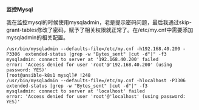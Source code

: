 **监控Mysql**

我在监控mysql的时候使用mysqladmin，老是提示密码问题，最后我通过skip-grant-tables修改了密码，赋予了相关权限就正常了。在/etc/my.cnf中需要添加mysqladmin的相关配置。

```
/usr/bin/mysqladmin --defaults-file=/etc/my.cnf -h192.168.40.200 -P3306  extended-status |grep -w "Bytes_sent" |cut -d"|" -f3
mysqladmin: connect to server at '192.168.40.200' failed
error: 'Access denied for user 'root'@'192.168.40.200' (using password: YES)'
[root@ansible-k8s1 mysql]# !248
/usr/bin/mysqladmin --defaults-file=/etc/my.cnf -hlocalhost -P3306  extended-status |grep -w "Bytes_sent" |cut -d"|" -f3
mysqladmin: connect to server at 'localhost' failed
error: 'Access denied for user 'root'@'localhost' (using password: YES)'
```
